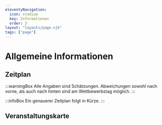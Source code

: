 ```yaml
---
eleventyNavigation:
  icon: stadium
  key: Informationen
  order: 3
layout: "layouts/page.njk"
tags: ["page"]
---
```


# Allgemeine Informationen

## Zeitplan

:::warningBox
Alle Angaben sind Schätzungen. Abweichungen sowohl nach vorne, als auch nach hinten sind am Wettbewerbstag möglich.
:::

:::infoBox
Ein genauerer Zeitplan folgt in Kürze.
:::

## Veranstaltungskarte

<snap-privacy-frame loading="lazy" src="https://www.google.com/maps/d/embed?mid=1W99kGX95VLFSPbf3UCcs4YmdCGIk8mmt" class="gmaps"></snap-privacy-frame>

